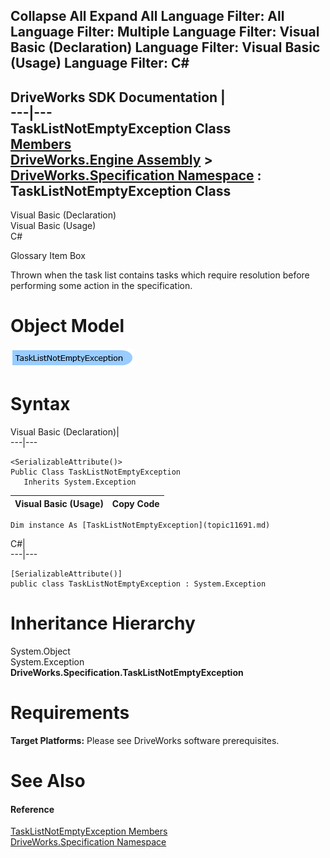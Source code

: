        

 Collapse All Expand All  Language Filter: All  Language Filter: Multiple  Language Filter: Visual Basic (Declaration) Language Filter: Visual Basic (Usage) Language Filter: C#  
---  
DriveWorks SDK Documentation  |   
---|---  
TaskListNotEmptyException Class   
[Members](topic11692.md)   
[DriveWorks.Engine Assembly](topic2156.md) > [DriveWorks.Specification Namespace](topic10764.md) : TaskListNotEmptyException Class  
---  
  
Visual Basic (Declaration)    
Visual Basic (Usage)    
C# 

Glossary Item Box

Thrown when the task list contains tasks which require resolution before performing some action in the specification. 

# Object Model

![](dotnetdiagramimages/image599.png)

# Syntax

Visual Basic (Declaration)|   
---|---  
      
    
    <SerializableAttribute()>
    Public Class TaskListNotEmptyException 
       Inherits System.Exception  
  
Visual Basic (Usage)| Copy Code  
---|---  
      
    
    Dim instance As [TaskListNotEmptyException](topic11691.md)  
  
C#|   
---|---  
      
    
    [SerializableAttribute()]
    public class TaskListNotEmptyException : System.Exception   
  
# Inheritance Hierarchy

System.Object  
System.Exception  
**DriveWorks.Specification.TaskListNotEmptyException**  


# Requirements

**Target Platforms:** Please see DriveWorks software prerequisites.

# See Also

#### Reference

[TaskListNotEmptyException Members](topic11692.md)   
[DriveWorks.Specification Namespace](topic10764.md)


